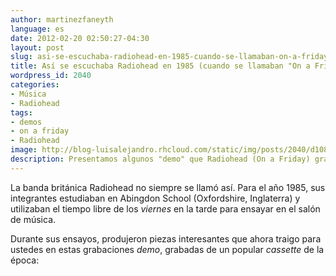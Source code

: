 ```yaml
---
author: martinezfaneyth
language: es
date: 2012-02-20 02:50:27-04:30
layout: post
slug: asi-se-escuchaba-radiohead-en-1985-cuando-se-llamaban-on-a-friday
title: Así se escuchaba Radiohead en 1985 (cuando se llamaban "On a Friday")
wordpress_id: 2040
categories:
- Música
- Radiohead
tags:
- demos
- on a friday
- Radiohead
image: http://blog-luisalejandro.rhcloud.com/static/img/posts/2040/d10857f1de36b293cef23f395c8e26b4.jpg
description: Presentamos algunos "demo" que Radiohead (On a Friday) grabó en el año 1985.
---
```


La banda británica Radiohead no siempre se llamó así. Para el año 1985, sus integrantes estudiaban en Abingdon School (Oxfordshire, Inglaterra) y utilizaban el tiempo libre de los _viernes_ en la tarde para ensayar en el salón de música.

Durante sus ensayos, produjeron piezas interesantes que ahora traigo para ustedes en estas grabaciones _demo_, grabadas de un popular _cassette_ de la época:

<span class="youtube" data-youtube-id="SGN5qUZPC-o"></span>

<!-- more -->

<span class="youtube" data-youtube-id="09oGj1pPXDY"></span>
<span class="youtube" data-youtube-id="K3ppiJqoRDc"></span>
